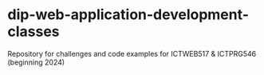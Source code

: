 # dip-web-application-development-classes
Repository for challenges and code examples for ICTWEB517 &amp; ICTPRG546 (beginning 2024)
